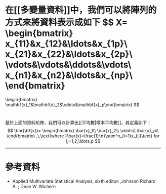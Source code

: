 在[[多變量資料]]中，我們可以將陣列的方式來將資料表示成如下
$$
X=
\begin{bmatrix}
x_{11}&x_{12}&\ldots&x_{1p}\\
x_{21}&x_{22}&\ldots&x_{2p}\\
\vdots&\vdots&\ddots&\vdots\\
x_{n1}&x_{n2}&\ldots&x_{np}\\
\end{bmatrix}
=
\begin{bmatrix}
 \mathbf{x}_1&\mathbf{x}_2&\cdots&\mathbf{x}_p\end{bmatrix}
$$

#
基於上面的資料矩陣，我們可以計算出[[平均數|樣本平均數]]，其定義如下：
$$
\bar{\bf{x}}=
\begin{bmatrix}
\bar{x}_1\\
\bar{x}_2\\
\vdots\\
\bar{x}_p\\
\end{bmatrix}
,\,\text{where }\bar{x}=\frac{1}{n}\sum^n_{i=1}x_{ij}\text{ for }j=1,2,\ldots,p
$$

- - -
# 參考資料
- Applied Multivariate Statistical Analysis, sixth editon ,Johnson Richard A. ;  Dean W. Wichern